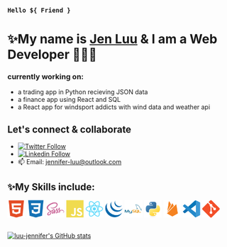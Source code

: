 ###  `Hello ${ Friend }`

# ✨My name is [Jen Luu](https://jenCodes.com) & I am a Web Developer 👩🏻‍💻

### currently working on:
- a trading app in Python recieving JSON data
- a finance app using React and SQL
- a React app for windsport addicts with wind data and weather api


## Let's connect & collaborate 
- [![Twitter Follow](https://img.shields.io/twitter/follow/jenCodes?style=social)](https://twitter.com/jenCodes) 
- [![Linkedin Follow](https://img.shields.io/badge/jenCodes-blue?style=flat&logo=linkedin&labelColor=blue)](https://www.linkedin.com/in/jenCodes/) 
- 📫 Email: jennifer-luu@outlook.com


## ✨My Skills include: 
<div>
        <a href="https://github.com/luu-jennifer"><img src="https://github.com/devicons/devicon/blob/master/icons/html5/html5-plain.svg" title="HTML5" alt="HTML5" width="40" height="40"/></a>
        <a href="https://github.com/luu-jennifer"><img src="https://github.com/devicons/devicon/blob/master/icons/css3/css3-plain.svg" title="CSS3" alt="CSS3" width="40" height="40"/></a>
        <a href="https://github.com/luu-jennifer"><img src="https://github.com/devicons/devicon/blob/master/icons/sass/sass-original.svg" title="SASS" alt="SASS" width="40" height="40"/></a>
        <a href="https://github.com/luu-jennifer"><img src="https://github.com/devicons/devicon/blob/master/icons/javascript/javascript-plain.svg" title="Javascript" alt="Javascript" width="40" height="40"/></a>
        <a href="https://github.com/luu-jennifer"><img src="https://github.com/devicons/devicon/blob/master/icons/react/react-original.svg" title="React" alt="React" width="40" height="40"/></a>
        <a href="https://github.com/luu-jennifer"><img src="https://github.com/devicons/devicon/blob/master/icons/jquery/jquery-plain.svg" title="jQuery" alt="jQuery" width="40" height="40"/></a>
        <a href="https://github.com/luu-jennifer"><img src="https://github.com/devicons/devicon/blob/master/icons/mysql/mysql-original-wordmark.svg" title="mySQL" alt="mySQL" width="40" height="40"/></a>
        <a href="https://github.com/luu-jennifer"><img src="https://github.com/devicons/devicon/blob/master/icons/python/python-original.svg" title="python" alt="python" width="40" height="40"/></a>
        <a href="https://github.com/luu-jennifer"><img src="https://github.com/devicons/devicon/blob/master/icons/firebase/firebase-plain.svg" title="Firebase" alt="Firebase" width="40" height="40"/></a>
        <a href="https://github.com/luu-jennifer"><img src="https://github.com/devicons/devicon/blob/master/icons/vscode/vscode-original.svg" title="vscode" alt="vscode" width="40" height="40"/></a>
        <a href="https://github.com/luu-jennifer"><img src="https://github.com/devicons/devicon/blob/master/icons/git/git-plain.svg" title="Git" alt="Git" width="40" height="40"/></a>   
</div>

##
[![luu-jennifer's GitHub stats](https://github-readme-stats.vercel.app/api?username=luu-jennifer&show_icons=true&theme=radical&hide=issues)](https://github.com/luu-jennifer)
